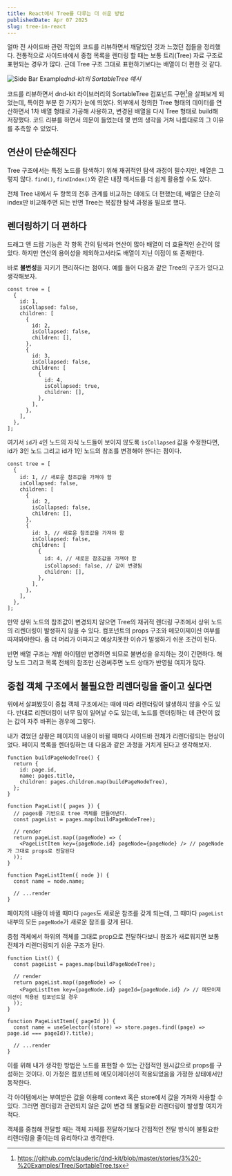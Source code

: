 ```yaml
---
title: React에서 Tree를 다루는 더 쉬운 방법
publishedDate: Apr 07 2025
slug: tree-in-react
---
```


얼마 전 사이드바 관련 작업의 코드를 리뷰하면서 깨달았던 것과 느꼈던 점들을 정리했다. 전통적으로 사이드바에서 중첩 목록을 렌더링 할 때는 보통 트리(Tree) 자료 구조로 표현되는 경우가 많다. 근데 Tree 구조 그대로 표현하기보다는 배열이 더 편한 것 같다.

![Side Bar Example](/images/tree-in-react/side-bar-example.png)_dnd-kit의 SortableTree 예시_


코드를 리뷰하면서 dnd-kit 라이브러리의 SortableTree 컴포넌트 구현[^1]을 살펴보게 되었는데, 특이한 부분 한 가지가 눈에 띄었다. 외부에서 정의한 Tree 형태의 데이터를 연산하면서 1차 배열 형태로 가공해 사용하고, 변경된 배열을 다시 Tree 형태로 build해 저장했다. 코드 리뷰를 하면서 의문이 들었는데 몇 번의 생각을 거쳐 나름대로의 그 이유를 추측할 수 있었다.

## 연산이 단순해진다

Tree 구조에서는 특정 노드를 탐색하기 위해 재귀적인 탐색 과정이 필수지만, 배열은 그렇지 않다. `find()`, `findIndex()`와 같은 내장 메서드를 더 쉽게 활용할 수도 있다.

전체 Tree 내에서 두 항목의 전후 관계를 비교하는 데에도 더 편했는데, 배열은 단순히 index만 비교해주면 되는 반면 Tree는 복잡한 탐색 과정을 필요로 했다.

## 렌더링하기 더 편하다

드래그 앤 드랍 기능은 각 항목 간의 탐색과 연산이 많아 배열이 더 효율적인 순간이 많았다. 하지만 연산의 용이성을 제외하고서라도 배열이 지닌 이점이 또 존재한다.

바로 **불변성**을 지키기 편리하다는 점이다. 예를 들어 다음과 같은 Tree의 구조가 있다고 생각해보자.

```tsx
const tree = [
  {
    id: 1,
    isCollapsed: false,
    children: [
      {
        id: 2,
        isCollapsed: false,
        children: [],
      },
      {
        id: 3,
        isCollapsed: false,
        children: [
          {
            id: 4,
            isCollapsed: true,
            children: [],
          },
        ],
      },
    ],
  },
];
```

여기서 `id`가 `4`인 노드의 자식 노드들이 보이지 않도록 `isCollapsed` 값을 수정한다면, id가 3인 노드 그리고 id가 1인 노드의 참조를 변경해야 한다는 점이다.

```tsx
const tree = [
  {
    id: 1, // 새로운 참조값을 가져야 함
    isCollapsed: false,
    children: [
      {
        id: 2,
        isCollapsed: false,
        children: [],
      },
      {
        id: 3, // 새로운 참조값을 가져야 함
        isCollapsed: false,
        children: [
          {
            id: 4, // 새로운 참조값을 가져야 함
            isCollapsed: false, // 값이 변경됨
            children: [],
          },
        ],
      },
    ],
  },
];
```

만약 상위 노드의 참조값이 변경되지 않으면 Tree의 재귀적 렌더링 구조에서 상위 노드의 리렌더링이 발생하지 않을 수 있다. 컴포넌트의 props 구조와 메모이제이션 여부를 따져봐야한다. 좀 더 머리가 아파지고 예상치못한 이슈가 발생하기 쉬운 조건이 된다.

반면 배열 구조는 개별 아이템만 변경하면 되므로 불변성을 유지하는 것이 간편하다. 해당 노드 그리고 목록 전체의 참조만 신경써주면 노드 상태가 반영될 여지가 많다.

## 중첩 객체 구조에서 불필요한 리렌더링을 줄이고 싶다면

위에서 살펴봤듯이 중첩 객체 구조에서는 때에 따라 리렌더링이 발생하지 않을 수도 있다. 반대로 리렌더링이 너무 많이 일어날 수도 있는데, 노드를 렌더링하는 데 관련이 없는 값이 자주 바뀌는 경우에 그렇다.

내가 겪었던 상황은 페이지의 내용이 바뀔 때마다 사이드바 전체가 리렌더링되는 현상이었다. 페이지 목록을 렌더링하는 데 다음과 같은 과정을 거치게 된다고 생각해보자.

```tsx
function buildPageNodeTree() {
  return {
    id: page.id,
    name: pages.title,
    children: pages.children.map(buildPageNodeTree),
  };
}

function PageList({ pages }) {
  // pages를 기반으로 tree 객체를 만들어낸다.
  const pageList = pages.map(buildPageNodeTree);

  // render
  return pageList.map((pageNode) => (
    <PageListItem key={pageNode.id} pageNode={pageNode} /> // pageNode가 그대로 props로 전달된다
  ));
}

function PageListItem({ node }) {
  const name = node.name;

  // ...render
}
```

페이지의 내용이 바뀔 때마다 `pages`도 새로운 참조를 갖게 되는데, 그 때마다 `pageList` 내부의 모든 `pageNode`가 새로운 참조를 갖게 된다.

중첩 객체에서 하위의 객체를 그대로 prop으로 전달하다보니 참조가 새로워지면 보통 전체가 리렌더링되기 쉬운 구조가 된다.


```tsx
function List() {
  const pageList = pages.map(buildPageNodeTree);

  // render
  return pageList.map((pageNode) => (
    <PageListItem key={pageNode.id} pageId={pageNode.id} /> // 메모이제이션이 적용된 컴포넌트일 경우
  ));
}

function PageListItem({ pageId }) {
  const name = useSelector((store) => store.pages.find((page) => page.id === pageId)?.title);

  // ...render
}
```

이를 위해 내가 생각한 방법은 노드를 표현할 수 있는 간접적인 원시값으로 props를 구성하는 것이다. 이 가정은 컴포넌트에 메모이제이션이 적용되었음을 가정한 상태에서만 동작한다.

각 아이템에서는 부여받은 값을 이용해 context 혹은 store에서 값을 가져와 사용할 수 있다. 그러면 렌더링과 관련되지 않은 값이 변경 돼 불필요한 리렌더링이 발생할 여지가 적다.

객체를 중첩해 전달할 때는 객체 자체를 전달하기보다 간접적인 전달 방식이 불필요한 리렌더링을 줄이는데 유리하다고 생각한다.

[^1]: https://github.com/clauderic/dnd-kit/blob/master/stories/3%20-%20Examples/Tree/SortableTree.tsx
